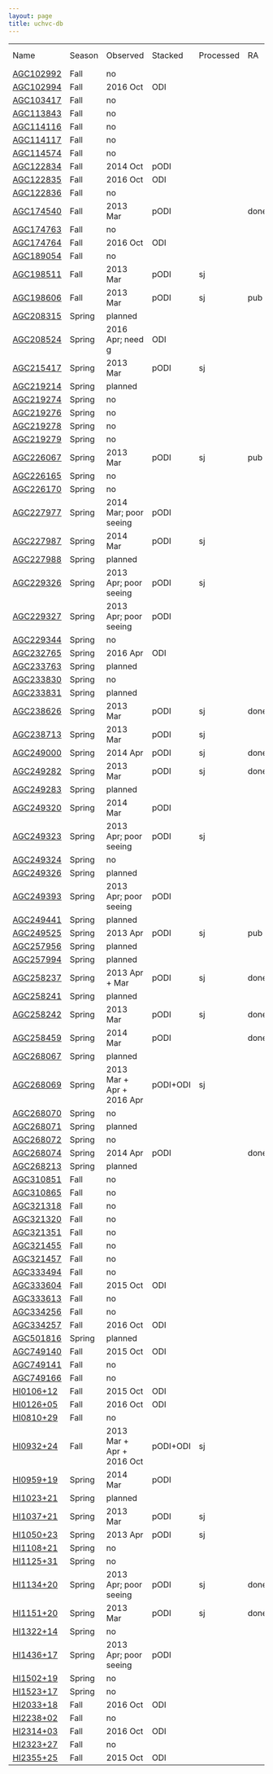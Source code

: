 ```yaml
---
layout: page
title: uchvc-db
--- 
```

<table>
<tr><td>Name</td><td>Season</td><td>Observed</td><td>Stacked</td><td>Processed</td><td>RA</td><td>Dec</td><td>cz</td><td>abar</td><td>log MHI</td><td>log NHI</td></tr>
<tr class="notobs"><td><a href="/uchvc-db/agc102992">AGC102992</a></td><td>Fall</td><td>no</td><td></td><td></td><td></td><td>00h52m06.2s</td><td>+29d12m04s</td><td> -177</td><td>15.49</td><td> 5.48</td><td> 18.37</td></tr>
<tr class="yesobs"><td><a href="/uchvc-db/agc102994">AGC102994</a></td><td>Fall</td><td>2016 Oct</td><td>ODI</td><td></td><td></td><td>00h54m31.6s</td><td>+29d24m02s</td><td> -290</td><td> 5.48</td><td> 5.20</td><td> 18.99</td></tr>
<tr class="notobs"><td><a href="/uchvc-db/agc103417">AGC103417</a></td><td>Fall</td><td>no</td><td></td><td></td><td></td><td>00h05m54.3s</td><td>+31d20m14s</td><td> -128</td><td>20.12</td><td> 5.74</td><td> 18.40</td></tr>
<tr class="notobs"><td><a href="/uchvc-db/agc113843">AGC113843</a></td><td>Fall</td><td>no</td><td></td><td></td><td></td><td>01h10m35.2s</td><td>+25d06m01s</td><td>   84</td><td>11.66</td><td> 5.36</td><td> 18.49</td></tr>
<tr class="notobs"><td><a href="/uchvc-db/agc114116">AGC114116</a></td><td>Fall</td><td>no</td><td></td><td></td><td></td><td>01h49m52.1s</td><td>+29d26m00s</td><td> -325</td><td>21.54</td><td> 5.97</td><td> 18.57</td></tr>
<tr class="notobs"><td><a href="/uchvc-db/agc114117">AGC114117</a></td><td>Fall</td><td>no</td><td></td><td></td><td></td><td>01h50m31.4s</td><td>+28d22m59s</td><td> -317</td><td>15.72</td><td> 6.02</td><td> 18.90</td></tr>
<tr class="notobs"><td><a href="/uchvc-db/agc114574">AGC114574</a></td><td>Fall</td><td>no</td><td></td><td></td><td></td><td>01h17m03.4s</td><td>+15d55m48s</td><td> -273</td><td> 7.75</td><td> 5.22</td><td> 18.71</td></tr>
<tr class="yesobs"><td><a href="/uchvc-db/agc122834">AGC122834</a></td><td>Fall</td><td>2014 Oct</td><td>pODI</td><td></td><td></td><td>02h03m48.8s</td><td>+29d13m13s</td><td>   49</td><td>10.58</td><td> 5.93</td><td> 19.15</td></tr>
<tr class="yesobs"><td><a href="/uchvc-db/agc122835">AGC122835</a></td><td>Fall</td><td>2016 Oct</td><td>ODI</td><td></td><td></td><td>02h05m35.5s</td><td>+29d13m56s</td><td>   29</td><td> 5.48</td><td> 5.46</td><td> 19.26</td></tr>
<tr class="notobs"><td><a href="/uchvc-db/agc122836">AGC122836</a></td><td>Fall</td><td>no</td><td></td><td></td><td></td><td>02h52m29.7s</td><td>+26d26m30s</td><td> -135</td><td>20.86</td><td> 6.21</td><td> 18.84</td></tr>
<tr class="yesobs"><td><a href="/uchvc-db/agc174540">AGC174540</a></td><td>Fall</td><td>2013 Mar</td><td>pODI</td><td></td><td>done</td><td>07h45m59.9s</td><td>+14d58m37s</td><td>  162</td><td> 7.75</td><td> 5.69</td><td> 19.18</td></tr>
<tr class="notobs"><td><a href="/uchvc-db/agc174763">AGC174763</a></td><td>Fall</td><td>no</td><td></td><td></td><td></td><td>07h55m27.1s</td><td>+24d41m43s</td><td>  156</td><td>13.27</td><td> 5.82</td><td> 18.85</td></tr>
<tr class="yesobs"><td><a href="/uchvc-db/agc174764">AGC174764</a></td><td>Fall</td><td>2016 Oct</td><td>ODI</td><td></td><td></td><td>07h56m14.8s</td><td>+25d09m00s</td><td>  175</td><td> 7.07</td><td> 5.19</td><td> 18.76</td></tr>
<tr class="notobs"><td><a href="/uchvc-db/agc189054">AGC189054</a></td><td>Fall</td><td>no</td><td></td><td></td><td></td><td>08h25m46.7s</td><td>+25d11m28s</td><td>  173</td><td>15.72</td><td> 5.62</td><td> 18.50</td></tr>
<tr class="yesobs"><td><a href="/uchvc-db/agc198511">AGC198511</a></td><td>Fall</td><td>2013 Mar</td><td>pODI</td><td>sj</td><td></td><td>09h30m13.2s</td><td>+24d12m17s</td><td>  152</td><td> 6.93</td><td> 5.24</td><td> 18.83</td></tr>
<tr class="yesobs"><td><a href="/uchvc-db/agc198606">AGC198606</a></td><td>Fall</td><td>2013 Mar</td><td>pODI</td><td>sj</td><td>pub</td><td>09h30m05.5s</td><td>+16d39m03s</td><td>   53</td><td> 9.00</td><td> 6.20</td><td> 19.56</td></tr>
<tr class="planobs"><td><a href="/uchvc-db/agc208315">AGC208315</a></td><td>Spring</td><td>planned</td><td></td><td></td><td></td><td>10h27m01.1s</td><td>+08d47m08s</td><td>  148</td><td>12.25</td><td> 6.07</td><td> 19.16</td></tr>
<tr class="yesobs"><td><a href="/uchvc-db/agc208524">AGC208524</a></td><td>Spring</td><td>2016 Apr; need g</td><td>ODI</td><td></td><td></td><td>10h47m02.5s</td><td>+01d46m31s</td><td>  179</td><td> 5.00</td><td> 5.20</td><td> 19.07</td></tr>
<tr class="yesobs"><td><a href="/uchvc-db/agc215417">AGC215417</a></td><td>Spring</td><td>2013 Mar</td><td>pODI</td><td>sj</td><td></td><td>11h40m08.1s</td><td>+15d06m44s</td><td>  216</td><td> 9.49</td><td> 5.22</td><td> 18.54</td></tr>
<tr class="planobs"><td><a href="/uchvc-db/agc219214">AGC219214</a></td><td>Spring</td><td>planned</td><td></td><td></td><td></td><td>11h09m29.8s</td><td>+05d26m01s</td><td>  142</td><td> 5.29</td><td> 5.12</td><td> 18.94</td></tr>
<tr class="notobs"><td><a href="/uchvc-db/agc219274">AGC219274</a></td><td>Spring</td><td>no</td><td></td><td></td><td></td><td>11h21m19.6s</td><td>+06d21m32s</td><td>  143</td><td>20.49</td><td> 6.30</td><td> 18.95</td></tr>
<tr class="notobs"><td><a href="/uchvc-db/agc219276">AGC219276</a></td><td>Spring</td><td>no</td><td></td><td></td><td></td><td>11h26m24.8s</td><td>+07d39m15s</td><td>  149</td><td>12.96</td><td> 5.69</td><td> 18.74</td></tr>
<tr class="notobs"><td><a href="/uchvc-db/agc219278">AGC219278</a></td><td>Spring</td><td>no</td><td></td><td></td><td></td><td>11h28m55.6s</td><td>+06d25m29s</td><td>  182</td><td> 8.12</td><td> 5.33</td><td> 18.78</td></tr>
<tr class="notobs"><td><a href="/uchvc-db/agc219279">AGC219279</a></td><td>Spring</td><td>no</td><td></td><td></td><td></td><td>11h29m28.6s</td><td>+06d09m23s</td><td>  167</td><td>11.49</td><td> 5.55</td><td> 18.70</td></tr>
<tr class="yesobs"><td><a href="/uchvc-db/agc226067">AGC226067</a></td><td>Spring</td><td>2013 Mar</td><td>pODI</td><td>sj</td><td>pub</td><td>12h21m54.7s</td><td>+13d28m10s</td><td> -128</td><td> 4.47</td><td> 5.34</td><td> 19.31</td></tr>
<tr class="notobs"><td><a href="/uchvc-db/agc226165">AGC226165</a></td><td>Spring</td><td>no</td><td></td><td></td><td></td><td>12h34m40.2s</td><td>+08d24m08s</td><td>  200</td><td> 7.75</td><td> 5.33</td><td> 18.82</td></tr>
<tr class="notobs"><td><a href="/uchvc-db/agc226170">AGC226170</a></td><td>Spring</td><td>no</td><td></td><td></td><td></td><td>12h42m04.6s</td><td>+09d54m05s</td><td>  220</td><td>12.96</td><td> 5.44</td><td> 18.49</td></tr>
<tr class="yesobs"><td><a href="/uchvc-db/agc227977">AGC227977</a></td><td>Spring</td><td>2014 Mar; poor seeing</td><td>pODI</td><td></td><td></td><td>12h09m20.0s</td><td>+04d23m30s</td><td> -142</td><td> 5.29</td><td> 5.03</td><td> 18.85</td></tr>
<tr class="yesobs"><td><a href="/uchvc-db/agc227987">AGC227987</a></td><td>Spring</td><td>2014 Mar</td><td>pODI</td><td>sj</td><td></td><td>12h45m29.8s</td><td>+05d20m23s</td><td>  265</td><td>12.00</td><td> 6.12</td><td> 19.23</td></tr>
<tr class="planobs"><td><a href="/uchvc-db/agc227988">AGC227988</a></td><td>Spring</td><td>planned</td><td></td><td></td><td></td><td>12h46m22.9s</td><td>+04d48m42s</td><td>  321</td><td> 5.00</td><td> 5.10</td><td> 18.97</td></tr>
<tr class="yesobs"><td><a href="/uchvc-db/agc229326">AGC229326</a></td><td>Spring</td><td>2013 Apr; poor seeing</td><td>pODI</td><td>sj</td><td></td><td>12h27m34.7s</td><td>+17d38m23s</td><td>  242</td><td> 8.00</td><td> 5.30</td><td> 18.76</td></tr>
<tr class="yesobs"><td><a href="/uchvc-db/agc229327">AGC229327</a></td><td>Spring</td><td>2013 Apr; poor seeing</td><td>pODI</td><td></td><td></td><td>12h32m31.6s</td><td>+17d57m21s</td><td>  249</td><td>11.00</td><td> 5.30</td><td> 18.49</td></tr>
<tr class="notobs"><td><a href="/uchvc-db/agc229344">AGC229344</a></td><td>Spring</td><td>no</td><td></td><td></td><td></td><td>12h37m58.5s</td><td>+07d48m49s</td><td>  154</td><td>15.43</td><td> 5.59</td><td> 18.48</td></tr>
<tr class="yesobs"><td><a href="/uchvc-db/agc232765">AGC232765</a></td><td>Spring</td><td>2016 Apr</td><td>ODI</td><td></td><td></td><td>13h23m09.4s</td><td>+15d11m17s</td><td>  105</td><td> 5.00</td><td> 5.50</td><td> 19.37</td></tr>
<tr class="planobs"><td><a href="/uchvc-db/agc233763">AGC233763</a></td><td>Spring</td><td>planned</td><td></td><td></td><td></td><td>13h12m42.3s</td><td>+13d30m46s</td><td>  127</td><td> 5.92</td><td> 5.35</td><td> 19.08</td></tr>
<tr class="notobs"><td><a href="/uchvc-db/agc233830">AGC233830</a></td><td>Spring</td><td>no</td><td></td><td></td><td></td><td>13h13m21.5s</td><td>+10d12m57s</td><td>  177</td><td>18.33</td><td> 5.60</td><td> 18.34</td></tr>
<tr class="planobs"><td><a href="/uchvc-db/agc233831">AGC233831</a></td><td>Spring</td><td>planned</td><td></td><td></td><td></td><td>13h22m41.6s</td><td>+11d52m31s</td><td>  124</td><td> 4.24</td><td> 5.17</td><td> 19.19</td></tr>
<tr class="yesobs"><td><a href="/uchvc-db/agc238626">AGC238626</a></td><td>Spring</td><td>2013 Mar</td><td>pODI</td><td>sj</td><td>done</td><td>13h03m51.1s</td><td>+12d12m23s</td><td>  211</td><td> 4.00</td><td> 4.90</td><td> 18.97</td></tr>
<tr class="yesobs"><td><a href="/uchvc-db/agc238713">AGC238713</a></td><td>Spring</td><td>2013 Mar</td><td>pODI</td><td>sj</td><td></td><td>13h30m43.8s</td><td>+04d13m38s</td><td>  308</td><td>10.95</td><td> 5.47</td><td> 18.66</td></tr>
<tr class="yesobs"><td><a href="/uchvc-db/agc249000">AGC249000</a></td><td>Spring</td><td>2014 Apr</td><td>pODI</td><td>sj</td><td>done</td><td>14h07m21.7s</td><td>+15d45m26s</td><td>   66</td><td> 9.00</td><td> 5.60</td><td> 18.96</td></tr>
<tr class="yesobs"><td><a href="/uchvc-db/agc249282">AGC249282</a></td><td>Spring</td><td>2013 Mar</td><td>pODI</td><td>sj</td><td>done</td><td>14h23m21.2s</td><td>+04d34m37s</td><td>  203</td><td> 5.92</td><td> 5.53</td><td> 19.26</td></tr>
<tr class="planobs"><td><a href="/uchvc-db/agc249283">AGC249283</a></td><td>Spring</td><td>planned</td><td></td><td></td><td></td><td>14h23m57.7s</td><td>+05d23m40s</td><td>  252</td><td>13.27</td><td> 5.42</td><td> 18.45</td></tr>
<tr class="yesobs"><td><a href="/uchvc-db/agc249320">AGC249320</a></td><td>Spring</td><td>2014 Mar</td><td>pODI</td><td></td><td></td><td>14h06m00.0s</td><td>+06d07m36s</td><td>   59</td><td> 5.00</td><td> 5.30</td><td> 19.17</td></tr>
<tr class="yesobs"><td><a href="/uchvc-db/agc249323">AGC249323</a></td><td>Spring</td><td>2013 Apr; poor seeing</td><td>pODI</td><td>sj</td><td></td><td>14h19m48.6s</td><td>+07d11m15s</td><td>  246</td><td>10.82</td><td> 5.50</td><td> 18.70</td></tr>
<tr class="notobs"><td><a href="/uchvc-db/agc249324">AGC249324</a></td><td>Spring</td><td>no</td><td></td><td></td><td></td><td>14h20m18.0s</td><td>+07d23m33s</td><td> -146</td><td> 8.00</td><td> 5.40</td><td> 18.86</td></tr>
<tr class="planobs"><td><a href="/uchvc-db/agc249326">AGC249326</a></td><td>Spring</td><td>planned</td><td></td><td></td><td></td><td>14h31m58.8s</td><td>+06d35m20s</td><td>  136</td><td> 5.48</td><td> 5.22</td><td> 19.01</td></tr>
<tr class="yesobs"><td><a href="/uchvc-db/agc249393">AGC249393</a></td><td>Spring</td><td>2013 Apr; poor seeing</td><td>pODI</td><td></td><td></td><td>14h10m58.1s</td><td>+24d12m04s</td><td> -157</td><td>11.62</td><td> 5.42</td><td> 18.56</td></tr>
<tr class="planobs"><td><a href="/uchvc-db/agc249441">AGC249441</a></td><td>Spring</td><td>planned</td><td></td><td></td><td></td><td>14h07m00.8s</td><td>+00d13m23s</td><td> -131</td><td> 8.00</td><td> 5.20</td><td> 18.66</td></tr>
<tr class="yesobs"><td><a href="/uchvc-db/agc249525">AGC249525</a></td><td>Spring</td><td>2013 Apr</td><td>pODI</td><td>sj</td><td>pub</td><td>14h17m50.1s</td><td>+17d32m52s</td><td>   48</td><td> 9.00</td><td> 6.20</td><td> 19.56</td></tr>
<tr class="planobs"><td><a href="/uchvc-db/agc257956">AGC257956</a></td><td>Spring</td><td>planned</td><td></td><td></td><td></td><td>15h55m07.5s</td><td>+14d29m29s</td><td>  144</td><td> 6.93</td><td> 5.56</td><td> 19.15</td></tr>
<tr class="planobs"><td><a href="/uchvc-db/agc257994">AGC257994</a></td><td>Spring</td><td>planned</td><td></td><td></td><td></td><td>15h53m54.0s</td><td>+14d41m48s</td><td>  146</td><td> 9.17</td><td> 5.68</td><td> 19.03</td></tr>
<tr class="yesobs"><td><a href="/uchvc-db/agc258237">AGC258237</a></td><td>Spring</td><td>2013 Apr + Mar</td><td>pODI</td><td>sj</td><td>done</td><td>15h07m23.0s</td><td>+11d32m56s</td><td>  155</td><td> 7.07</td><td> 5.50</td><td> 19.07</td></tr>
<tr class="planobs"><td><a href="/uchvc-db/agc258241">AGC258241</a></td><td>Spring</td><td>planned</td><td></td><td></td><td></td><td>15h08m24.4s</td><td>+11d24m22s</td><td>  164</td><td>10.25</td><td> 5.37</td><td> 18.62</td></tr>
<tr class="yesobs"><td><a href="/uchvc-db/agc258242">AGC258242</a></td><td>Spring</td><td>2013 Mar</td><td>pODI</td><td>sj</td><td>done</td><td>15h10m00.6s</td><td>+11d11m27s</td><td>  207</td><td> 7.35</td><td> 5.22</td><td> 18.76</td></tr>
<tr class="yesobs"><td><a href="/uchvc-db/agc258459">AGC258459</a></td><td>Spring</td><td>2014 Mar</td><td>pODI</td><td></td><td>done</td><td>15h04m41.3s</td><td>+06d12m59s</td><td>  149</td><td>10.49</td><td> 5.50</td><td> 18.73</td></tr>
<tr class="planobs"><td><a href="/uchvc-db/agc268067">AGC268067</a></td><td>Spring</td><td>planned</td><td></td><td></td><td></td><td>16h05m29.4s</td><td>+16d09m12s</td><td>  158</td><td> 7.75</td><td> 5.65</td><td> 19.14</td></tr>
<tr class="yesobs"><td><a href="/uchvc-db/agc268069">AGC268069</a></td><td>Spring</td><td>2013 Mar + Apr + 2016 Apr</td><td>pODI+ODI</td><td>sj</td><td></td><td>16h05m32.6s</td><td>+14d59m20s</td><td>  132</td><td> 7.07</td><td> 5.43</td><td> 19.00</td></tr>
<tr class="notobs"><td><a href="/uchvc-db/agc268070">AGC268070</a></td><td>Spring</td><td>no</td><td></td><td></td><td></td><td>16h07m07.0s</td><td>+15d08m31s</td><td>  160</td><td>12.37</td><td> 5.54</td><td> 18.63</td></tr>
<tr class="planobs"><td><a href="/uchvc-db/agc268071">AGC268071</a></td><td>Spring</td><td>planned</td><td></td><td></td><td></td><td>16h12m36.8s</td><td>+14d12m26s</td><td>  109</td><td> 9.17</td><td> 5.80</td><td> 19.15</td></tr>
<tr class="notobs"><td><a href="/uchvc-db/agc268072">AGC268072</a></td><td>Spring</td><td>no</td><td></td><td></td><td></td><td>16h17m45.3s</td><td>+14d10m36s</td><td>  108</td><td>12.00</td><td> 5.87</td><td> 18.98</td></tr>
<tr class="yesobs"><td><a href="/uchvc-db/agc268074">AGC268074</a></td><td>Spring</td><td>2014 Apr</td><td>pODI</td><td></td><td>done</td><td>16h24m43.4s</td><td>+12d44m12s</td><td>  107</td><td> 9.95</td><td> 5.48</td><td> 18.75</td></tr>
<tr class="planobs"><td><a href="/uchvc-db/agc268213">AGC268213</a></td><td>Spring</td><td>planned</td><td></td><td></td><td></td><td>16h22m35.7s</td><td>+05d08m48s</td><td> -139</td><td>10.95</td><td> 5.82</td><td> 19.01</td></tr>
<tr class="notobs"><td><a href="/uchvc-db/agc310851">AGC310851</a></td><td>Fall</td><td>no</td><td></td><td></td><td></td><td>21h54m06.2s</td><td>+31d12m49s</td><td> -324</td><td>19.08</td><td> 5.79</td><td> 18.50</td></tr>
<tr class="notobs"><td><a href="/uchvc-db/agc310865">AGC310865</a></td><td>Fall</td><td>no</td><td></td><td></td><td></td><td>21h58m02.9s</td><td>+28d37m35s</td><td> -439</td><td> 8.49</td><td> 5.37</td><td> 18.78</td></tr>
<tr class="notobs"><td><a href="/uchvc-db/agc321318">AGC321318</a></td><td>Fall</td><td>no</td><td></td><td></td><td></td><td>22h01m00.7s</td><td>+24d44m04s</td><td> -345</td><td>12.73</td><td> 5.54</td><td> 18.60</td></tr>
<tr class="notobs"><td><a href="/uchvc-db/agc321320">AGC321320</a></td><td>Fall</td><td>no</td><td></td><td></td><td></td><td>22h12m38.6s</td><td>+24d43m11s</td><td> -302</td><td> 9.49</td><td> 5.49</td><td> 18.81</td></tr>
<tr class="notobs"><td><a href="/uchvc-db/agc321351">AGC321351</a></td><td>Fall</td><td>no</td><td></td><td></td><td></td><td>22h21m34.4s</td><td>+24d36m38s</td><td> -341</td><td>11.96</td><td> 5.39</td><td> 18.51</td></tr>
<tr class="notobs"><td><a href="/uchvc-db/agc321455">AGC321455</a></td><td>Fall</td><td>no</td><td></td><td></td><td></td><td>22h11m21.8s</td><td>+29d54m02s</td><td> -288</td><td> 9.54</td><td> 5.62</td><td> 18.93</td></tr>
<tr class="notobs"><td><a href="/uchvc-db/agc321457">AGC321457</a></td><td>Fall</td><td>no</td><td></td><td></td><td></td><td>22h38m23.4s</td><td>+31d52m57s</td><td> -321</td><td>13.08</td><td> 5.60</td><td> 18.64</td></tr>
<tr class="notobs"><td><a href="/uchvc-db/agc333494">AGC333494</a></td><td>Fall</td><td>no</td><td></td><td></td><td></td><td>23h57m02.1s</td><td>+29d48m46s</td><td> -329</td><td> 9.17</td><td> 5.63</td><td> 18.98</td></tr>
<tr class="yesobs"><td><a href="/uchvc-db/agc333604">AGC333604</a></td><td>Fall</td><td>2015 Oct</td><td>ODI</td><td></td><td></td><td>23h11m23.2s</td><td>+27d56m45s</td><td>   66</td><td> 7.94</td><td> 5.61</td><td> 19.08</td></tr>
<tr class="notobs"><td><a href="/uchvc-db/agc333613">AGC333613</a></td><td>Fall</td><td>no</td><td></td><td></td><td></td><td>23h56m58.8s</td><td>+29d32m35s</td><td> -333</td><td> 8.06</td><td> 5.11</td><td> 18.57</td></tr>
<tr class="notobs"><td><a href="/uchvc-db/agc334256">AGC334256</a></td><td>Fall</td><td>no</td><td></td><td></td><td></td><td>23h00m56.4s</td><td>+15d20m14s</td><td> -461</td><td> 9.38</td><td> 5.57</td><td> 18.90</td></tr>
<tr class="yesobs"><td><a href="/uchvc-db/agc334257">AGC334257</a></td><td>Fall</td><td>2016 Oct</td><td>ODI</td><td></td><td></td><td>23h02m11.3s</td><td>+16d00m48s</td><td> -452</td><td> 6.93</td><td> 5.20</td><td> 18.79</td></tr>
<tr class="planobs"><td><a href="/uchvc-db/agc501816">AGC501816</a></td><td>Spring</td><td>planned</td><td></td><td></td><td></td><td>10h05m19.4s</td><td>-00d02m26s</td><td>  109</td><td> 7.00</td><td> 5.60</td><td> 19.18</td></tr>
<tr class="yesobs"><td><a href="/uchvc-db/agc749140">AGC749140</a></td><td>Fall</td><td>2015 Oct</td><td>ODI</td><td></td><td></td><td>00h51m16.4s</td><td>+15d11m11s</td><td>   52</td><td> 5.92</td><td> 5.50</td><td> 19.22</td></tr>
<tr class="notobs"><td><a href="/uchvc-db/agc749141">AGC749141</a></td><td>Fall</td><td>no</td><td></td><td></td><td></td><td>01h02m37.8s</td><td>+16d07m52s</td><td> -308</td><td> 8.94</td><td> 5.28</td><td> 18.65</td></tr>
<tr class="notobs"><td><a href="/uchvc-db/agc749166">AGC749166</a></td><td>Fall</td><td>no</td><td></td><td></td><td></td><td>01h59m58.7s</td><td>+16d05m25s</td><td>   49</td><td> 9.49</td><td> 5.66</td><td> 18.97</td></tr>
<tr class="yesobs"><td><a href="/uchvc-db/hi0106+12">HI0106+12</a></td><td>Fall</td><td>2015 Oct</td><td>ODI</td><td></td><td></td><td>01h06m00.7s</td><td>+12d26m57s</td><td>   84</td><td> 6.00</td><td> 5.36</td><td> 19.07</td></tr>
<tr class="yesobs"><td><a href="/uchvc-db/hi0126+05">HI0126+05</a></td><td>Fall</td><td>2016 Oct</td><td>ODI</td><td></td><td></td><td>01h26m21.5s</td><td>+05d23m08s</td><td>   59</td><td> 8.12</td><td> 6.06</td><td> 19.51</td></tr>
<tr class="notobs"><td><a href="/uchvc-db/hi0810+29">HI0810+29</a></td><td>Fall</td><td>no</td><td></td><td></td><td></td><td>08h10m07.6s</td><td>+28d58m35s</td><td>  181</td><td> 9.00</td><td> 5.30</td><td> 18.66</td></tr>
<tr class="yesobs"><td><a href="/uchvc-db/hi0932+24">HI0932+24</a></td><td>Fall</td><td>2013 Mar + Apr + 2016 Oct</td><td>pODI+ODI</td><td>sj</td><td></td><td>09h32m08.0s</td><td>+23d37m52s</td><td>  178</td><td>10.00</td><td> 5.30</td><td> 18.57</td></tr>
<tr class="yesobs"><td><a href="/uchvc-db/hi0959+19">HI0959+19</a></td><td>Spring</td><td>2014 Mar</td><td>pODI</td><td></td><td></td><td>09h59m11.8s</td><td>+18d55m35s</td><td>   84</td><td>16.00</td><td> 6.00</td><td> 18.86</td></tr>
<tr class="planobs"><td><a href="/uchvc-db/hi1023+21">HI1023+21</a></td><td>Spring</td><td>planned</td><td></td><td></td><td></td><td>10h23m09.0s</td><td>+20d40m59s</td><td>  -60</td><td> 8.00</td><td> 5.60</td><td> 19.06</td></tr>
<tr class="yesobs"><td><a href="/uchvc-db/hi1037+21">HI1037+21</a></td><td>Spring</td><td>2013 Mar</td><td>pODI</td><td>sj</td><td></td><td>10h37m06.6s</td><td>+20d30m58s</td><td>   98</td><td>11.00</td><td> 5.80</td><td> 18.99</td></tr>
<tr class="yesobs"><td><a href="/uchvc-db/hi1050+23">HI1050+23</a></td><td>Spring</td><td>2013 Apr</td><td>pODI</td><td>sj</td><td></td><td>10h49m32.4s</td><td>+23d56m38s</td><td>   65</td><td>13.00</td><td> 6.00</td><td> 19.04</td></tr>
<tr class="notobs"><td><a href="/uchvc-db/hi1108+21">HI1108+21</a></td><td>Spring</td><td>no</td><td></td><td></td><td></td><td>11h08m04.7s</td><td>+21d14m14s</td><td>  127</td><td>14.00</td><td> 5.70</td><td> 18.68</td></tr>
<tr class="notobs"><td><a href="/uchvc-db/hi1125+31">HI1125+31</a></td><td>Spring</td><td>no</td><td></td><td></td><td></td><td>11h25m08.5s</td><td>+30d31m30s</td><td>   90</td><td>11.00</td><td> 5.40</td><td> 18.59</td></tr>
<tr class="yesobs"><td><a href="/uchvc-db/hi1134+20">HI1134+20</a></td><td>Spring</td><td>2013 Apr; poor seeing</td><td>pODI</td><td>sj</td><td>done</td><td>11h34m29.7s</td><td>+20d12m49s</td><td>   74</td><td> 7.00</td><td> 5.30</td><td> 18.88</td></tr>
<tr class="yesobs"><td><a href="/uchvc-db/hi1151+20">HI1151+20</a></td><td>Spring</td><td>2013 Mar</td><td>pODI</td><td>sj</td><td>done</td><td>11h51m24.3s</td><td>+20d32m20s</td><td>  192</td><td> 8.00</td><td> 5.30</td><td> 18.76</td></tr>
<tr class="notobs"><td><a href="/uchvc-db/hi1322+14">HI1322+14</a></td><td>Spring</td><td>no</td><td></td><td></td><td></td><td>13h22m23.2s</td><td>+14d14m08s</td><td>  109</td><td> 8.00</td><td> 5.20</td><td> 18.66</td></tr>
<tr class="yesobs"><td><a href="/uchvc-db/hi1436+17">HI1436+17</a></td><td>Spring</td><td>2013 Apr; poor seeing</td><td>pODI</td><td></td><td></td><td>14h35m57.6s</td><td>+17d10m04s</td><td>   30</td><td> 8.00</td><td> 5.60</td><td> 19.06</td></tr>
<tr class="notobs"><td><a href="/uchvc-db/hi1502+19">HI1502+19</a></td><td>Spring</td><td>no</td><td></td><td></td><td></td><td>15h01m49.8s</td><td>+19d27m01s</td><td>   27</td><td> 9.00</td><td> 5.60</td><td> 18.96</td></tr>
<tr class="notobs"><td><a href="/uchvc-db/hi1523+17">HI1523+17</a></td><td>Spring</td><td>no</td><td></td><td></td><td></td><td>15h22m59.6s</td><td>+16d42m02s</td><td>    5</td><td> 9.00</td><td> 5.60</td><td> 18.96</td></tr>
<tr class="yesobs"><td><a href="/uchvc-db/hi2033+18">HI2033+18</a></td><td>Fall</td><td>2016 Oct</td><td>ODI</td><td></td><td></td><td>20h33m00.7s</td><td>+17d35m00s</td><td>   37</td><td> 8.00</td><td> 6.01</td><td> 19.47</td></tr>
<tr class="notobs"><td><a href="/uchvc-db/hi2238+02">HI2238+02</a></td><td>Fall</td><td>no</td><td></td><td></td><td></td><td>22h37m47.3s</td><td>+02d21m05s</td><td> -110</td><td> 9.17</td><td> 5.39</td><td> 18.73</td></tr>
<tr class="yesobs"><td><a href="/uchvc-db/hi2314+03">HI2314+03</a></td><td>Fall</td><td>2016 Oct</td><td>ODI</td><td></td><td></td><td>23h14m16.4s</td><td>+03d23m07s</td><td>   42</td><td>13.00</td><td> 6.27</td><td> 19.32</td></tr>
<tr class="notobs"><td><a href="/uchvc-db/hi2323+27">HI2323+27</a></td><td>Fall</td><td>no</td><td></td><td></td><td></td><td>23h22m50.6s</td><td>+27d07m18s</td><td>   61</td><td>10.58</td><td> 5.43</td><td> 18.65</td></tr>
<tr class="yesobs"><td><a href="/uchvc-db/hi2355+25">HI2355+25</a></td><td>Fall</td><td>2015 Oct</td><td>ODI</td><td></td><td></td><td>23h55m21.4s</td><td>+25d17m26s</td><td>   45</td><td> 7.35</td><td> 5.31</td><td> 18.85</td></tr>
</table>
